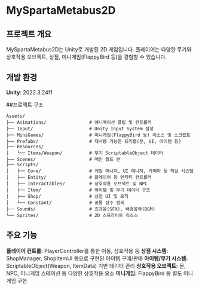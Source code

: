 # MySpartaMetabus2D
## 프로젝트 개요
MySpartaMetabus2D는 Unity로 개발된 2D 게임입니다. 플레이어는 다양한 무기와 상호작용 오브젝트, 상점, 미니게임(FlappyBird 등)을 경험할 수 있습니다.

## 개발 환경
**Unity**: 2022.3.24f1

##프로젝트 구조
```
Assets/
├── Animations/                # 애니메이션 클립 및 컨트롤러
├── Input/                     # Unity Input System 설정
├── MiniGames/                 # 미니게임(FlappyBird 등) 리소스 및 스크립트
├── Prefabs/                   # 재사용 가능한 프리팹(문, UI, 아이템 등)
├── Resources/
│   └── Items/Weapon/          # 무기 ScriptableObject 데이터
├── Scenes/                    # 메인 월드 씬
├── Scripts/
│   ├── Core/                  # 게임 매니저, UI 매니저, 카메라 등 핵심 시스템
│   ├── Entity/                # 플레이어 등 엔티티 컨트롤러
│   ├── Interactables/         # 상호작용 오브젝트 및 NPC
│   ├── Item/                  # 아이템 및 무기 데이터 구조
│   ├── Shop/                  # 상점 UI 및 로직
│   └── Constant/              # 공통 상수 정의
├── Sounds/                    # 효과음(SFX), 배경음악(BGM)
└── Sprites/                   # 2D 스프라이트 리소스

```
## 주요 기능
**플레이어 컨트롤:** PlayerController를 통한 이동, 상호작용 등
**상점 시스템:** ShopManager, ShopItemUI 등으로 구현된 아이템 구매/판매
**아이템/무기 시스템:** ScriptableObject(Weapon, ItemData) 기반 데이터 관리
**상호작용 오브젝트:** 문, NPC, 미니게임 스테이션 등 다양한 상호작용 요소
**미니게임:** FlappyBird 등 별도 미니게임 구현

